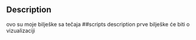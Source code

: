 ## Description
ovo su moje bilješke sa tečaja
##scripts description
prve bilješke će biti o vizualizaciji
